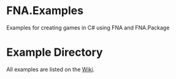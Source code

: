 # FNA.Examples
Examples for creating games in C# using FNA and FNA.Package

Example Directory
=================

All examples are listed on the [Wiki](https://github.com/danielcrenna/FNA.Examples/wiki).
